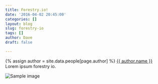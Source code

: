 ```yaml
---
title: Forestry.io!
date: '2016-04-02 20:45:00'
categories: []
layout: blog
slug: forestry-io
tags: []
author: Dave
draft: false

---
```

{% assign author = site.data.people[page.author] %}
<a rel="author"
  href="{{ author.twitter }}"
  title="{{ author.name }}">
    {{ author.name }}
</a>
Lorem ipsum forestry io.

![Sample image](http://forestry.io/sites/a0-lh3unc6t4rg/image/%2Fimages%2FD8byZtL.jpg)